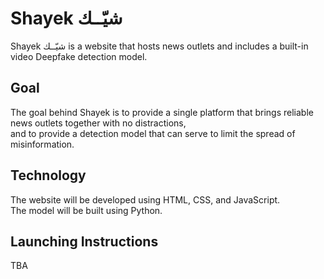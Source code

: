 # Shayek شيّــك

Shayek شيّــك is a website that hosts news outlets and includes a built-in video Deepfake detection model.

## Goal
The goal behind Shayek is to provide a single platform that brings reliable news outlets together with no distractions,
<br> and to provide a detection model that can serve to limit the spread of misinformation.

## Technology
The website will be developed using HTML, CSS, and JavaScript.
<br>The model will be built using Python.

## Launching Instructions
TBA

